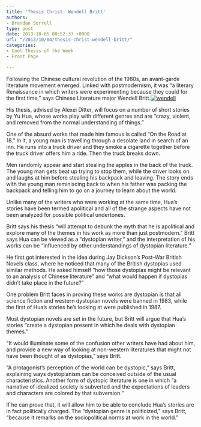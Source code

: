```yaml
---
title: 'Thesis Christ: Wendell Britt'
authors:
- Brendan Sorrell
type: post
date: 2013-10-05 00:52:33 +0000
url: "/2013/10/04/thesis-christ-wendell-britt/"
categories:
- Cool Thesis of the Week
- Front Page

---
```

Following the Chinese cultural revolution of the 1980s, an avant-garde literature movement emerged. Linked with postmodernism, it was “a literary Renaissance in which writers were experimenting because they could for the first time,” says Chinese Literature major Wendell Britt.[<img class="alignright size-medium wp-image-2776" alt="wendell" src="https://i2.wp.com/www.reedquest.org/wp-content/uploads/2013/10/wendell-229x300.jpg?resize=229%2C300" data-recalc-dims="1" />][1]

His thesis, advised by Alexei Ditter, will focus on a number of short stories by Yu Hua, whose works play with different genres and are “crazy, violent, and removed from the normal understanding of things.”

One of the absurd works that made him famous is called “On the Road at 18.” In it, a young man is travelling through a desolate land in search of an inn. He runs into a truck driver and they smoke a cigarette together before the truck driver offers him a ride. Then the truck breaks down.

Men randomly appear and start stealing the apples in the back of the truck. The young man gets beat up trying to stop them, while the driver looks on and laughs at him before stealing his backpack and leaving. The story ends with the young man reminiscing back to when his father was packing the backpack and telling him to go on a journey to learn about the world.

Unlike many of the writers who were working at the same time, Hua’s stories have been termed apolitical and all of the strange aspects have not been analyzed for possible political undertones.

Britt says his thesis “will attempt to debunk the myth that he is apolitical and explore many of the themes in his work as more than just postmodern.” Britt says Hua can be viewed as a “dystopian writer,” and the interpretation of his works can be “influenced by other understandings of dystopian literature.”

He first got interested in the idea during Jay Dickson’s Post-War British Novels class, where he noticed that many of the British dystopias used similar methods. He asked himself “how those dystopias might be relevant to an analysis of Chinese literature” and “what would happen if dystopias didn’t take place in the future?”

One problem Britt faces in proving these works are dystopian is that all science fiction and western dystopian novels were banned in 1983, while the first of Hua’s stories he’s looking at were published in 1987.

Most dystopian novels are set in the future, but Britt will argue that Hua’s stories “create a dystopian present in which he deals with dystopian themes.”

“It would illuminate some of the confusion other writers have had about him, and provide a new way of looking at non-western literatures that might not have been thought of as dystopias,” says Britt.

“A protagonist’s perception of the world can be dystopic,” says Britt, explaining ways dystopianism can be conceived outside of the usual characteristics. Another form of dystopic literature is one in which “a narrative of idealized society is subverted and the expectations of leaders and characters are colored by that subversion.”

If he can prove that, it will allow him to be able to conclude Hua’s stories are in fact politically charged. The “dystopian genre is politicized,” says Britt, “because it remarks on the sociopolitical norms at work in the world.”

 [1]: https://i1.wp.com/www.reedquest.org/wp-content/uploads/2013/10/wendell.jpg